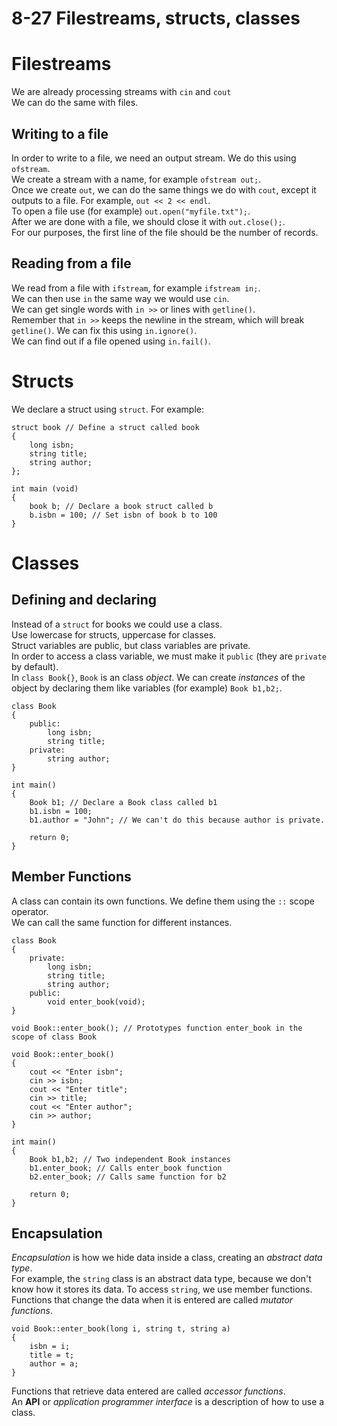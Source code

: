 8-27 Filestreams, structs, classes
========================
# Filestreams
We are already processing streams with `cin` and `cout`  
We can do the same with files. 

## Writing to a file  
In order to write to a file, we need an output stream. We do this using `ofstream`.  
We create a stream with a name, for example `ofstream out;`.  
Once we create `out`, we can do the same things we do with `cout`, except it outputs to a file. For example, `out << 2 << endl`.  
To open a file use (for example) `out.open("myfile.txt");`.  
After we are done with a file, we should close it with `out.close();`.  
For our purposes, the first line of the file should be the number of records.  

## Reading from a file  
We read from a file with `ifstream`, for example `ifstream in;`.  
We can then use `in` the same way we would use `cin`.  
We can get single words with `in >>` or lines with `getline()`.  
Remember that `in >>` keeps the newline in the stream, which will break `getline()`. We can fix this using `in.ignore()`.  
We can find out if a file opened using `in.fail()`.  

# Structs
We declare a struct using `struct`. For example:

```
struct book // Define a struct called book
{
	long isbn;
	string title;
	string author;
};

int main (void)
{
	book b; // Declare a book struct called b
	b.isbn = 100; // Set isbn of book b to 100
}
```

# Classes

## Defining and declaring
Instead of a `struct` for books we could use a class.  
Use lowercase for structs, uppercase for classes.  
Struct variables are public, but class variables are private.  
In order to access a class variable, we must make it `public` (they are `private` by default).  
In `class Book{}`, `Book` is an class *object*. We can create *instances* of the object by declaring them like variables (for example) `Book b1,b2;`.  

```
class Book
{
	public:
		long isbn;
		string title;
	private:
		string author;
}

int main()
{
	Book b1; // Declare a Book class called b1 
	b1.isbn = 100;
	b1.author = "John"; // We can't do this because author is private.

	return 0;
}
```

## Member Functions
A class can contain its own functions. We define them using the `::` scope operator.  
We can call the same function for different instances.

```
class Book
{
	private:
		long isbn;
		string title;
		string author;
	public:
		void enter_book(void);
}

void Book::enter_book(); // Prototypes function enter_book in the scope of class Book

void Book::enter_book()
{
	cout << "Enter isbn";
	cin >> isbn;
	cout << "Enter title";
	cin >> title;
	cout << "Enter author";
	cin >> author;
}

int main()
{
	Book b1,b2; // Two independent Book instances
	b1.enter_book; // Calls enter_book function
	b2.enter_book; // Calls same function for b2

	return 0;
}
```

## Encapsulation
*Encapsulation* is how we hide data inside a class, creating an *abstract data type*.  
For example, the `string` class is an abstract data type, because we don't know how it stores its data. To access `string`, we use member functions.  
Functions that change the data when it is entered are called *mutator functions*.

```
void Book::enter_book(long i, string t, string a)
{
	isbn = i;
	title = t;
	author = a;
}
```
Functions that retrieve data entered are called *accessor functions*.  
An **API** or *application programmer interface* is a description of how to use a class.  
